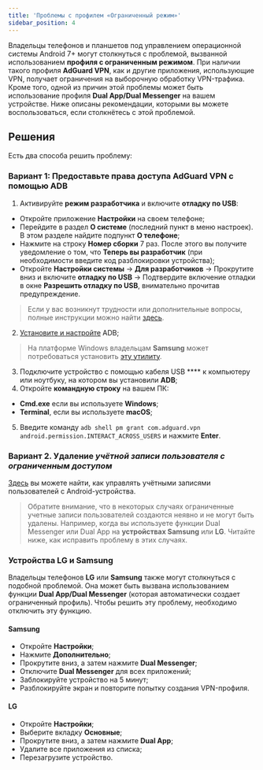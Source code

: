 ```yaml
---
title: 'Проблемы с профилем «Ограниченный режим»'
sidebar_position: 4
---
```


Владельцы телефонов и планшетов под управлением операционной системы Android 7+ могут столкнуться с проблемой, вызванной использованием **профиля с ограниченным режимом**. При наличии такого профиля **AdGuard VPN**, как и другие приложения, использующие VPN, получает ограничения на выборочную обработку VPN-трафика. Кроме того, одной из причин этой проблемы может быть использование профиля **Dual App/Dual Messenger** на вашем устройстве. Ниже описаны рекомендации, которыми вы можете воспользоваться, если столкнётесь с этой проблемой.

## Решения

Есть два способа решить проблему:

### Вариант 1: Предоставьте права доступа AdGuard VPN с помощью ADB

1. Активируйте **режим разработчика** и включите **отладку по USB**:
- Откройте приложение **Настройки** на своем телефоне;
- Перейдите в раздел **О системе** (последний пункт в меню настроек). В этом разделе найдите подпункт **О телефоне**;
- Нажмите на строку **Номер сборки** 7 раз. После этого вы получите уведомление о том, что **Теперь вы разработчик** (при необходимости введите код разблокировки устройства);
- Откройте **Настройки системы** → **Для разработчиков** → Прокрутите вниз и включите **отладку по USB** → Подтвердите включение отладки в окне **Разрешить отладку по USB**, внимательно прочитав предупреждение.

> Если у вас возникнут трудности или дополнительные вопросы, полные инструкции можно найти [здесь](https://developer.android.com/studio/debug/dev-options).

2. [Установите и настройте](https://www.xda-developers.com/install-adb-windows-macos-linux/) ADB;
> На платформе Windows владельцам **Samsung** может потребоваться установить [эту утилиту](https://developer.samsung.com/mobile/android-usb-driver.html).

3. Подключите устройство с помощью кабеля USB **** к компьютеру или ноутбуку, на котором вы установили **ADB**;
4. Откройте **командную строку** на вашем ПК:
- **Cmd.exe** если вы используете **Windows**;
- **Terminal**, если вы используете **macOS**;
5. Введите команду `adb shell pm grant com.adguard.vpn android.permission.INTERACT_ACROSS_USERS` и нажмите **Enter**.

### Вариант 2. Удаление *учётной записи пользователя с ограниченным доступом*

[Здесь](https://support.google.com/a/answer/6223444?hl=en) вы можете найти, как управлять учётными записями пользователей с Android-устройства.

> Обратите внимание, что в некоторых случаях ограниченные учетные записи пользователей создаются неявно и не могут быть удалены. Например, когда вы используете функции Dual Messenger или Dual App на **устройствах Samsung** или **LG**. Читайте ниже, как исправить проблему в этих случаях.

### Устройства LG и Samsung

Владельцы телефонов **LG** или **Samsung** также могут столкнуться с подобной проблемой. Она может быть вызвана использованием функции **Dual App/Dual Messenger** (которая автоматически создает ограниченный профиль). Чтобы решить эту проблему, необходимо отключить эту функцию.

#### Samsung

- Откройте **Настройки**;
- Нажмите **Дополнительно**;
- Прокрутите вниз, а затем нажмите **Dual Messenger**;
- Отключите **Dual Messenger** для всех приложений;
- Заблокируйте устройство на 5 минут;
- Разблокируйте экран и повторите попытку создания VPN-профиля.

#### LG

- Откройте **Настройки**;
- Выберите вкладку **Основные**;
- Прокрутите вниз, а затем нажмите **Dual App**;
- Удалите все приложения из списка;
- Перезагрузите устройство.
